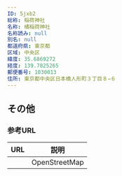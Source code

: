 ```yaml
---
ID: 5jxb2
総称: 稲荷神社
名称: 橘稲荷神社
名称読み: null
別名: null
都道府県: 東京都
区域: 中央区
緯度: 35.6869272
経度: 139.7825265
郵便番号: 1030013
住所: 東京都中央区日本橋人形町３丁目８−６
---
```


## その他

### 参考URL

| URL | 説明          |
| --- | ------------- |
|     | OpenStreetMap |
